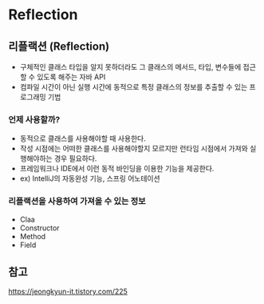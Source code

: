 # Reflection

## 리플랙션 (Reflection)

- 구체적인 클래스 타입을 알지 못하더라도 그 클래스의 메서드, 타입, 변수들에 접근할 수 있도록 해주는 자바 API
- 컴파일 시간이 아닌 실행 시간에 동적으로 특정 클래스의 정보를 추출할 수 있는 프로그래밍 기법

### 언제 사용할까?

- 동적으로 클래스를 사용해야할 때 사용한다.
- 작성 시점에는 어떠한 클래스를 사용해야할지 모르지만 런타임 시점에서 가져와 실행해야하는 경우 필요하다.
- 프레임워크나 IDE에서 이런 동적 바인딩을 이용한 기능을 제공한다.
- ex) IntelliJ의 자동완성 기능, 스프링 어노테이션

### 리플랙션을 사용하여 가져올 수 있는 정보

- Claa
- Constructor
- Method
- Field

## 참고

https://jeongkyun-it.tistory.com/225
